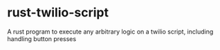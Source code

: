 # rust-twilio-script
A rust program to execute any arbitrary logic on a twilio script, including handling button presses
